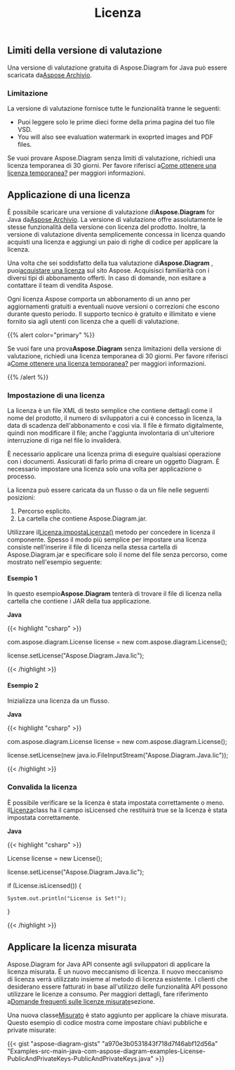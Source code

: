 ﻿---
title: Licenza
type: docs
weight: 60
url: /it/java/licensing/
---
## **Limiti della versione di valutazione**
 Una versione di valutazione gratuita di Aspose.Diagram for Java può essere scaricata da[Aspose Archivio](https://repository.aspose.com/webapp/#/artifacts/browse/tree/General/repo/com/aspose/aspose-diagram).
### **Limitazione**
La versione di valutazione fornisce tutte le funzionalità tranne le seguenti:

- Puoi leggere solo le prime dieci forme della prima pagina del tuo file VSD.
- You will also see evaluation watermark in exoprted images and PDF files.

 Se vuoi provare Aspose.Diagram senza limiti di valutazione, richiedi una licenza temporanea di 30 giorni. Per favore riferisci a[Come ottenere una licenza temporanea?](https://purchase.aspose.com/temporary-license) per maggiori informazioni.
## **Applicazione di una licenza**
 È possibile scaricare una versione di valutazione di**Aspose.Diagram** for Java da[Aspose Archivio](https://repository.aspose.com/webapp/#/artifacts/browse/tree/General/repo/com/aspose/aspose-diagram). La versione di valutazione offre assolutamente le stesse funzionalità della versione con licenza del prodotto. Inoltre, la versione di valutazione diventa semplicemente concessa in licenza quando acquisti una licenza e aggiungi un paio di righe di codice per applicare la licenza.

 Una volta che sei soddisfatto della tua valutazione di**Aspose.Diagram** , puoi[acquistare una licenza](https://purchase.aspose.com/buy) sul sito Aspose. Acquisisci familiarità con i diversi tipi di abbonamento offerti. In caso di domande, non esitare a contattare il team di vendita Aspose.

Ogni licenza Aspose comporta un abbonamento di un anno per aggiornamenti gratuiti a eventuali nuove versioni o correzioni che escono durante questo periodo. Il supporto tecnico è gratuito e illimitato e viene fornito sia agli utenti con licenza che a quelli di valutazione.

{{% alert color="primary" %}} 

 Se vuoi fare una prova**Aspose.Diagram** senza limitazioni della versione di valutazione, richiedi una licenza temporanea di 30 giorni. Per favore riferisci a[Come ottenere una licenza temporanea?](https://purchase.aspose.com/temporary-license) per maggiori informazioni.

{{% /alert %}} 
### **Impostazione di una licenza**
La licenza è un file XML di testo semplice che contiene dettagli come il nome del prodotto, il numero di sviluppatori a cui è concesso in licenza, la data di scadenza dell'abbonamento e così via. Il file è firmato digitalmente, quindi non modificare il file; anche l'aggiunta involontaria di un'ulteriore interruzione di riga nel file lo invaliderà.

È necessario applicare una licenza prima di eseguire qualsiasi operazione con i documenti. Assicurati di farlo prima di creare un oggetto Diagram. È necessario impostare una licenza solo una volta per applicazione o processo.

La licenza può essere caricata da un flusso o da un file nelle seguenti posizioni:

1. Percorso esplicito.
1. La cartella che contiene Aspose.Diagram.jar.

 Utilizzare il[Licenza.impostaLicenza()](https://reference.aspose.com/diagram/java/com.aspose.diagram/License) metodo per concedere in licenza il componente. Spesso il modo più semplice per impostare una licenza consiste nell'inserire il file di licenza nella stessa cartella di Aspose.Diagram.jar e specificare solo il nome del file senza percorso, come mostrato nell'esempio seguente:
#### **Esempio 1**
 In questo esempio**Aspose.Diagram** tenterà di trovare il file di licenza nella cartella che contiene i JAR della tua applicazione.

**Java**

{{< highlight "csharp" >}}

 com.aspose.diagram.License license = new com.aspose.diagram.License();

license.setLicense("Aspose.Diagram.Java.lic");

{{< /highlight >}}
#### **Esempio 2**
Inizializza una licenza da un flusso.

**Java**

{{< highlight "csharp" >}}

 com.aspose.diagram.License license = new com.aspose.diagram.License();

license.setLicense(new java.io.FileInputStream("Aspose.Diagram.Java.lic"));

{{< /highlight >}}
### **Convalida la licenza**
 È possibile verificare se la licenza è stata impostata correttamente o meno. Il[Licenza](https://reference.aspose.com/diagram/java/com.aspose.diagram/License)class ha il campo isLicensed che restituirà true se la licenza è stata impostata correttamente.

**Java**

{{< highlight "csharp" >}}

 License license = new License();

license.setLicense("Aspose.Diagram.Java.lic");

if (License.isLicensed()) {

    System.out.println("License is Set!");

}

{{< /highlight >}}
## **Applicare la licenza misurata**
Aspose.Diagram for Java API consente agli sviluppatori di applicare la licenza misurata. È un nuovo meccanismo di licenza. Il nuovo meccanismo di licenza verrà utilizzato insieme al metodo di licenza esistente. I clienti che desiderano essere fatturati in base all'utilizzo delle funzionalità API possono utilizzare le licenze a consumo. Per maggiori dettagli, fare riferimento a[Domande frequenti sulle licenze misurate](https://purchase.aspose.com/faqs/licensing/metered)sezione.

Una nuova classe[Misurato](https://reference.aspose.com/diagram/java/com.aspose.diagram/Metered) è stato aggiunto per applicare la chiave misurata. Questo esempio di codice mostra come impostare chiavi pubbliche e private misurate:

{{< gist "aspose-diagram-gists" "a970e3b0531843f718d7f46abf12d56a" "Examples-src-main-java-com-aspose-diagram-examples-License-PublicAndPrivateKeys-PublicAndPrivateKeys.java" >}}
